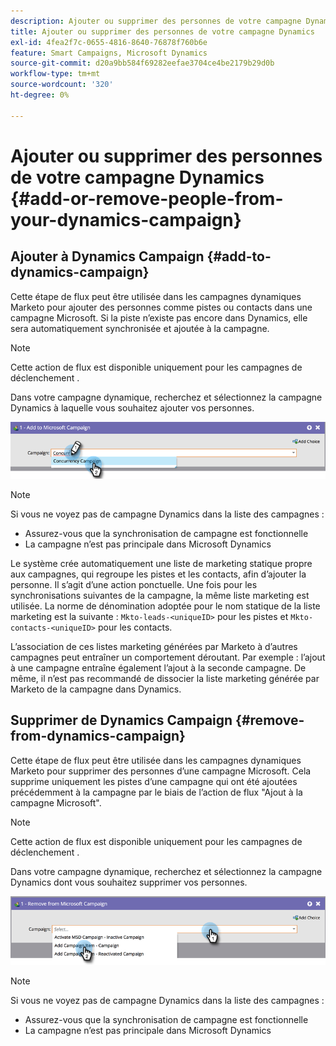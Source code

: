 ```yaml
---
description: Ajouter ou supprimer des personnes de votre campagne Dynamics - Documents Marketo - Documentation du produit
title: Ajouter ou supprimer des personnes de votre campagne Dynamics
exl-id: 4fea2f7c-0655-4816-8640-76878f760b6e
feature: Smart Campaigns, Microsoft Dynamics
source-git-commit: d20a9bb584f69282eefae3704ce4be2179b29d0b
workflow-type: tm+mt
source-wordcount: '320'
ht-degree: 0%

---
```


# Ajouter ou supprimer des personnes de votre campagne Dynamics {#add-or-remove-people-from-your-dynamics-campaign}

## Ajouter à Dynamics Campaign {#add-to-dynamics-campaign}

Cette étape de flux peut être utilisée dans les campagnes dynamiques Marketo pour ajouter des personnes comme pistes ou contacts dans une campagne Microsoft. Si la piste n’existe pas encore dans Dynamics, elle sera automatiquement synchronisée et ajoutée à la campagne.

>[!NOTE]
>
>Cette action de flux est disponible uniquement pour les campagnes de déclenchement .

Dans votre campagne dynamique, recherchez et sélectionnez la campagne Dynamics à laquelle vous souhaitez ajouter vos personnes.

![](assets/add-or-remove-people-from-your-dynamics-campaign-1.png)

>[!NOTE]
>
>Si vous ne voyez pas de campagne Dynamics dans la liste des campagnes :
>
>* Assurez-vous que la synchronisation de campagne est fonctionnelle
>* La campagne n’est pas principale dans Microsoft Dynamics

Le système crée automatiquement une liste de marketing statique propre aux campagnes, qui regroupe les pistes et les contacts, afin d’ajouter la personne. Il s’agit d’une action ponctuelle. Une fois pour les synchronisations suivantes de la campagne, la même liste marketing est utilisée. La norme de dénomination adoptée pour le nom statique de la liste marketing est la suivante : `Mkto-leads-<uniqueID>` pour les pistes et `Mkto-contacts-<uniqueID>` pour les contacts.

L’association de ces listes marketing générées par Marketo à d’autres campagnes peut entraîner un comportement déroutant. Par exemple : l’ajout à une campagne entraîne également l’ajout à la seconde campagne. De même, il n’est pas recommandé de dissocier la liste marketing générée par Marketo de la campagne dans Dynamics.

## Supprimer de Dynamics Campaign {#remove-from-dynamics-campaign}

Cette étape de flux peut être utilisée dans les campagnes dynamiques Marketo pour supprimer des personnes d’une campagne Microsoft. Cela supprime uniquement les pistes d’une campagne qui ont été ajoutées précédemment à la campagne par le biais de l’action de flux &quot;Ajout à la campagne Microsoft&quot;.

>[!NOTE]
>
>Cette action de flux est disponible uniquement pour les campagnes de déclenchement .

Dans votre campagne dynamique, recherchez et sélectionnez la campagne Dynamics dont vous souhaitez supprimer vos personnes.

![](assets/add-or-remove-people-from-your-dynamics-campaign-2.png)

>[!NOTE]
>
>Si vous ne voyez pas de campagne Dynamics dans la liste des campagnes :
>
>* Assurez-vous que la synchronisation de campagne est fonctionnelle
>* La campagne n’est pas principale dans Microsoft Dynamics
